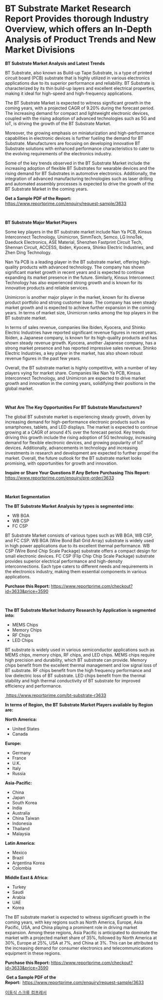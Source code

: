 <p><h1>BT Substrate Market Research Report Provides thorough Industry Overview, which offers an In-Depth Analysis of Product Trends and New Market Divisions</h1></p><p><strong>BT Substrate Market Analysis and Latest Trends</strong></p>
<p><p>BT Substrate, also known as Build-up Tape Substrate, is a type of printed circuit board (PCB) substrate that is highly utilized in various electronics applications due to its superior performance and reliability. BT Substrate is characterized by its thin build-up layers and excellent electrical properties, making it ideal for high-speed and high-frequency applications.</p><p>The BT Substrate Market is expected to witness significant growth in the coming years, with a projected CAGR of 9.20% during the forecast period. The increasing demand for compact and lightweight electronic devices, coupled with the rising adoption of advanced technologies such as 5G and IoT, is driving the growth of the BT Substrate Market.</p><p>Moreover, the growing emphasis on miniaturization and high-performance capabilities in electronic devices is further fueling the demand for BT Substrate. Manufacturers are focusing on developing innovative BT Substrate solutions with enhanced performance characteristics to cater to the evolving requirements of the electronics industry.</p><p>Some of the key trends observed in the BT Substrate Market include the increasing adoption of flexible BT Substrates for wearable devices and the rising demand for BT Substrates in automotive electronics. Additionally, the integration of advanced manufacturing technologies such as laser drilling and automated assembly processes is expected to drive the growth of the BT Substrate Market in the coming years.</p></p>
<p><strong>Get a Sample PDF of the Report:&nbsp;</strong> <a href="https://www.reportprime.com/enquiry/request-sample/3633">https://www.reportprime.com/enquiry/request-sample/3633</a></p>
<p>&nbsp;</p>
<p><strong>BT Substrate Major Market Players</strong></p>
<p><p>Some key players in the BT substrate market include Nan Ya PCB, Kinsus Interconnect Technology, Unimicron, SimmTech, Semco, LG InnoTek, Daeduck Electronics, ASE Material, Shenzhen Fastprint Circuit Tech, Shennan Circuit, ACCESS, Ibiden, Kyocera, Shinko Electric Industries, and Zhen Ding Technology. </p><p>Nan Ya PCB is a leading player in the BT substrate market, offering high-quality products with advanced technology. The company has shown significant market growth in recent years and is expected to continue expanding its market presence in the future. Similarly, Kinsus Interconnect Technology has also experienced strong growth and is known for its innovative products and reliable services. </p><p>Unimicron is another major player in the market, known for its diverse product portfolio and strong customer base. The company has seen steady market growth and is expected to achieve further expansion in the coming years. In terms of market size, Unimicron ranks among the top players in the BT substrate market.</p><p>In terms of sales revenue, companies like Ibiden, Kyocera, and Shinko Electric Industries have reported significant revenue figures in recent years. Ibiden, a Japanese company, is known for its high-quality products and has shown steady revenue growth. Kyocera, another Japanese company, has a strong market presence and has reported impressive sales revenue. Shinko Electric Industries, a key player in the market, has also shown robust revenue figures in the past few years.</p><p>Overall, the BT substrate market is highly competitive, with a number of key players vying for market share. Companies like Nan Ya PCB, Kinsus Interconnect Technology, and Unimicron are expected to drive market growth and innovation in the coming years, solidifying their positions in the global market.</p></p>
<p>&nbsp;</p>
<p><strong>What Are The Key Opportunities For BT Substrate Manufacturers?</strong></p>
<p><p>The global BT substrate market is experiencing steady growth, driven by increasing demand for high-performance electronic products such as smartphones, tablets, and LED displays. The market is expected to continue growing at a CAGR of around 4% over the forecast period. Key trends driving this growth include the rising adoption of 5G technology, increasing demand for flexible electronic devices, and growing popularity of IoT devices. Additionally, advancements in technology and increasing investments in research and development are expected to further propel the market. Overall, the future outlook for the BT substrate market looks promising, with opportunities for growth and innovation.</p></p>
<p><strong>Inquire or Share Your Questions If Any Before Purchasing This Report:</strong> <a href="https://www.reportprime.com/enquiry/pre-order/3633">https://www.reportprime.com/enquiry/pre-order/3633</a></p>
<p>&nbsp;</p>
<p><strong>Market Segmentation</strong></p>
<p><strong>The BT Substrate Market Analysis by types is segmented into:</strong></p>
<p><ul><li>WB BGA</li><li>WB CSP</li><li>FC CSP</li></ul></p>
<p><p>BT Substrate Market consists of various types such as WB BGA, WB CSP, and FC CSP. WB BGA (Wire Bond Ball Grid Array) substrate is widely used in high power applications due to its excellent thermal performance. WB CSP (Wire Bond Chip Scale Package) substrate offers a compact design for small electronic devices. FC CSP (Flip Chip Chip Scale Package) substrate provides superior electrical performance and high-density interconnections. Each type caters to different needs and requirements in the electronics industry, making them essential components in various applications.</p></p>
<p><strong>Purchase this Report:&nbsp;</strong><a href="https://www.reportprime.com/checkout?id=3633&price=3590">https://www.reportprime.com/checkout?id=3633&price=3590</a></p>
<p>&nbsp;</p>
<p><strong>The BT Substrate Market Industry Research by Application is segmented into:</strong></p>
<p><ul><li>MEMS Chips</li><li>Memory Chips</li><li>RF Chips</li><li>LED Chips</li></ul></p>
<p><p>BT substrate is widely used in various semiconductor applications such as MEMS chips, memory chips, RF chips, and LED chips. MEMS chips require high precision and durability, which BT substrate can provide. Memory chips benefit from the excellent thermal management and low signal loss of BT substrate. RF chips benefit from the high frequency performance and low dielectric loss of BT substrate. LED chips benefit from the thermal stability and high thermal conductivity of BT substrate for improved efficiency and performance.</p></p>
<p><a href="https://www.reportprime.com/bt-substrate-r3633">&nbsp;https://www.reportprime.com/bt-substrate-r3633</a></p>
<p><strong>In terms of Region, the BT Substrate Market Players available by Region are:</strong></p>
<p>
    <p> <strong> North America: </strong>
        <ul>
            <li>United States</li>
            <li>Canada</li>
        </ul>
        </p> 
    <p> <strong> Europe: </strong>
        <ul>
            <li>Germany</li>
            <li>France</li>
            <li>U.K.</li>
            <li>Italy</li>
            <li>Russia</li>
        </ul>
        </p> 
    <p> <strong> Asia-Pacific: </strong>
        <ul>
            <li>China</li>
            <li>Japan</li>
            <li>South Korea</li>
            <li>India</li>
            <li>Australia</li>
            <li>China Taiwan</li>
            <li>Indonesia</li>
            <li>Thailand</li>
            <li>Malaysia</li>
        </ul>
        </p> 
    <p> <strong> Latin America: </strong>
        <ul>
            <li>Mexico</li>
            <li>Brazil</li>
            <li>Argentina Korea</li>
            <li>Colombia</li>
        </ul>
        </p> 
    <p> <strong> Middle East & Africa: </strong>
        <ul>
            <li>Turkey</li>
            <li>Saudi</li>
            <li>Arabia</li>
            <li>UAE</li>
            <li>Korea</li>
        </ul>
    </p>
    </p>
<p><p>The BT substrate market is expected to witness significant growth in the coming years, with key regions such as North America, Europe, Asia Pacific, USA, and China playing a prominent role in driving market expansion. Among these regions, Asia Pacific is anticipated to dominate the market with a projected market share of 35%, followed by North America at 30%, Europe at 25%, USA at 7%, and China at 3%. This can be attributed to the increasing demand for consumer electronics and telecommunications equipment in these regions.</p></p>
<p><strong>Purchase this Report: </strong><a href="https://www.reportprime.com/checkout?id=3633&price=3590">https://www.reportprime.com/checkout?id=3633&price=3590</a></p>
<p>&nbsp;<strong>Get a Sample PDF of the Report:&nbsp;&nbsp;</strong><a href="https://www.reportprime.com/enquiry/request-sample/3633">https://www.reportprime.com/enquiry/request-sample/3633</a></p>
<p><strong></strong></p>
<p><p><a href="https://medium.com/@cheddar67856/%EB%AA%A8%EB%B0%94%EC%9D%BC-%EC%8A%A4%ED%81%AC%EB%A5%98-%EC%BB%B4%ED%94%84%EB%A0%88%EC%84%9C-%EC%8B%9C%EC%9E%A5-2031%EB%85%84%EA%B9%8C%EC%A7%80%EC%9D%98-%EB%8F%99%ED%96%A5-%EC%98%88%EC%B8%A1-%EB%B0%8F-%EA%B2%BD%EC%9F%81-%EB%B6%84%EC%84%9D-277796d775fb">이동식 스크류 컴프레서</a></p></p>